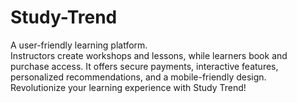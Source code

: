 # Study-Trend
A user-friendly learning platform.  
Instructors create workshops and lessons, while learners book and purchase access.
It offers secure payments, interactive features, personalized recommendations, and a mobile-friendly design.  
Revolutionize your learning experience with Study Trend!
